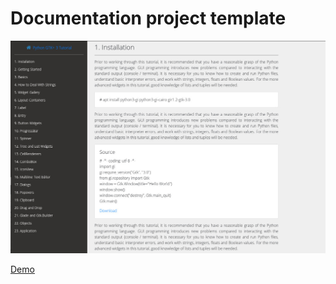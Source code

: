 <h1>Documentation project template</h1>

![capture-1.jpg](capture-1.jpg "capture-1.jpg")

<a href="">Demo</a>
